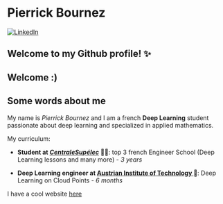 #  Pierrick Bournez 
[![LinkedIn](https://img.shields.io/badge/My_LinkedIn-blue?style=for-the-badge&logo=linkedin&logoColor=white)](https://www.linkedin.com/in/pierrick-bournez/)



## Welcome to my Github profile! ✨

Welcome :) 
---

## Some words about me

My name is *Pierrick Bournez* and I am a french **Deep Learning** student passionate about deep learning and specialized in applied mathematics. 



My curriculum:

- **Student at [*CentraleSupélec*](https://www.centralesupelec.fr/)** :man_student:: top 3 french Engineer School (Deep Learning lessons and many more) - *3 years*

- **Deep Learning engineer at [Austrian Institute of Technology ]([https://www.sysnav.fr/](https://www.ait.ac.at/en/))** 🧭: Deep Learning on Cloud Points  - *6 months*

I have a cool website [here](https://gardiens.vercel.app/)
